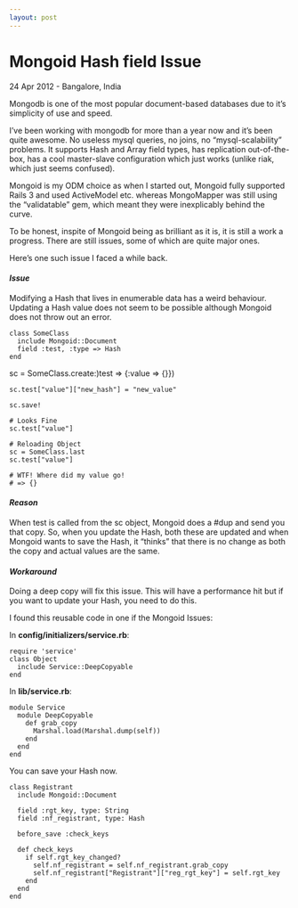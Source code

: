 ```yaml
---
layout: post
---
```


Mongoid Hash field Issue
========================

<p class="date">24 Apr 2012 - Bangalore, India</p>

Mongodb is one of the most popular document-based databases due to it’s simplicity of use and speed.

I’ve been working with mongodb for more than a year now and it’s been quite awesome. No useless mysql queries, no joins, no “mysql-scalability” problems. It supports Hash and Array field types, has replication out-of-the-box, has a cool master-slave configuration which just works (unlike riak, which just seems confused).

Mongoid is my ODM choice as when I started out, Mongoid fully supported Rails 3 and used ActiveModel etc. whereas MongoMapper was still using the “validatable” gem, which meant they were inexplicably behind the curve.

To be honest, inspite of Mongoid being as brilliant as it is, it is still a work a progress. There are still issues, some of which are quite major ones.

Here’s one such issue I faced a while back.

<!-- more start -->

#### _Issue_

Modifying a Hash that lives in enumerable data has a weird behaviour. Updating a Hash value does not seem to be possible although Mongoid does not throw out an error.

    class SomeClass
      include Mongoid::Document
      field :test, :type => Hash
    end
<p></p>
    sc = SomeClass.create:)test => {:value => {}})

    sc.test["value"]["new_hash"] = "new_value"

    sc.save!

    # Looks Fine
    sc.test["value"]

    # Reloading Object
    sc = SomeClass.last
    sc.test["value"]

    # WTF! Where did my value go!
    # => {}

#### _Reason_

When test is called from the sc object, Mongoid does a #dup and send you that copy. So, when you update the Hash, both these are updated and when Mongoid wants to save the Hash, it “thinks” that there is no change as both the copy and actual values are the same.

#### _Workaround_

Doing a deep copy will fix this issue. This will have a performance hit but if you want to update your Hash, you need to do this.

I found this reusable code in one if the Mongoid Issues:

In **config/initializers/service.rb**:

    require 'service'
    class Object
      include Service::DeepCopyable
    end

In **lib/service.rb**:

    module Service
      module DeepCopyable
        def grab_copy
          Marshal.load(Marshal.dump(self))
        end
      end
    end

You can save your Hash now.

    class Registrant
      include Mongoid::Document

      field :rgt_key, type: String
      field :nf_registrant, type: Hash

      before_save :check_keys

      def check_keys
        if self.rgt_key_changed?
          self.nf_registrant = self.nf_registrant.grab_copy
          self.nf_registrant["Registrant"]["reg_rgt_key"] = self.rgt_key
        end
      end
    end

<!-- more end -->

